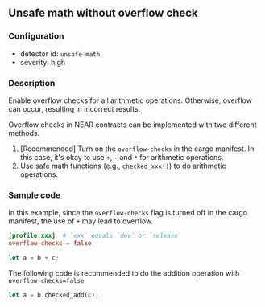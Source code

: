 ## Unsafe math without overflow check

### Configuration

* detector id: `unsafe-math`
* severity: high

### Description

Enable overflow checks for all arithmetic operations. Otherwise, overflow can occur, resulting in incorrect results.

Overflow checks in NEAR contracts can be implemented with two different methods.

1. \[Recommended\] Turn on the `overflow-checks` in the cargo manifest. In this case, it's okay to use `+`, `-` and `*` for arithmetic operations.
2. Use safe math functions (e.g., `checked_xxx()`) to do arithmetic operations.

### Sample code

In this example, since the `overflow-checks` flag is turned off in the cargo manifest, the use of `+` may lead to overflow.

```toml
[profile.xxx]  # `xxx` equals `dev` or `release`
overflow-checks = false
```

```rust
let a = b + c;
```

The following code is recommended to do the addition operation with `overflow-checks=false`

```rust
let a = b.checked_add(c);
```
